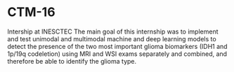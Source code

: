 # CTM-16

Intership at INESCTEC
The main goal of this internship was to implement and test unimodal and multimodal machine
and deep learning models to detect the presence of the two most important glioma biomarkers (IDH1
and 1p/19q codeletion) using MRI and WSI exams separately and combined, and therefore be able to
identify the glioma type.
